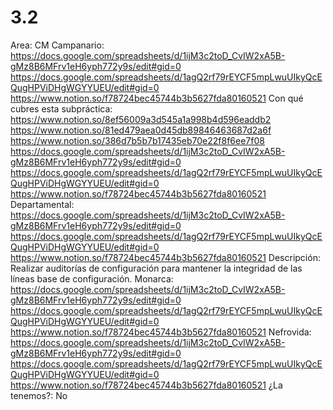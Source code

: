 # 3.2

Area: CM
Campanario: https://docs.google.com/spreadsheets/d/1ijM3c2toD_CvIW2xA5B-gMz8B6MFrv1eH6yph772y9s/edit#gid=0
https://docs.google.com/spreadsheets/d/1agQ2rf79rEYCF5mpLwuUIkyQcEQugHPViDHgWGYYUEU/edit#gid=0
https://www.notion.so/f78724bec45744b3b5627fda80160521 
Con qué cubres esta subpráctica: https://www.notion.so/8ef56009a3d545a1a998b4d596eaddb2
https://www.notion.so/81ed479aea0d45db89846463687d2a6f 
https://www.notion.so/386d7b5b7b17435eb70e22f8f6ee7f08 
https://docs.google.com/spreadsheets/d/1ijM3c2toD_CvIW2xA5B-gMz8B6MFrv1eH6yph772y9s/edit#gid=0
https://docs.google.com/spreadsheets/d/1agQ2rf79rEYCF5mpLwuUIkyQcEQugHPViDHgWGYYUEU/edit#gid=0
https://www.notion.so/f78724bec45744b3b5627fda80160521 
Departamental: https://docs.google.com/spreadsheets/d/1ijM3c2toD_CvIW2xA5B-gMz8B6MFrv1eH6yph772y9s/edit#gid=0
https://docs.google.com/spreadsheets/d/1agQ2rf79rEYCF5mpLwuUIkyQcEQugHPViDHgWGYYUEU/edit#gid=0
https://www.notion.so/f78724bec45744b3b5627fda80160521 
Descripción: Realizar auditorías de configuración para mantener la integridad de las líneas base de configuración.
Monarca: https://docs.google.com/spreadsheets/d/1ijM3c2toD_CvIW2xA5B-gMz8B6MFrv1eH6yph772y9s/edit#gid=0
https://docs.google.com/spreadsheets/d/1agQ2rf79rEYCF5mpLwuUIkyQcEQugHPViDHgWGYYUEU/edit#gid=0
https://www.notion.so/f78724bec45744b3b5627fda80160521 
Nefrovida: https://docs.google.com/spreadsheets/d/1ijM3c2toD_CvIW2xA5B-gMz8B6MFrv1eH6yph772y9s/edit#gid=0
https://docs.google.com/spreadsheets/d/1agQ2rf79rEYCF5mpLwuUIkyQcEQugHPViDHgWGYYUEU/edit#gid=0
https://www.notion.so/f78724bec45744b3b5627fda80160521 
¿La tenemos?: No